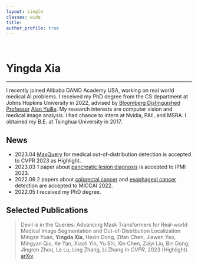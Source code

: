 ```yaml
---
layout: single
classes: wide
title:
author_profile: true
---
```


&nbsp;
# Yingda Xia
---

I recently joined Alibaba DAMO Academy USA, working on real world medical AI problems. I received my PhD degree from the CS department at Johns Hopkins University in 2022, advised by [Bloomberg Distinguished Professor](https://en.wikipedia.org/wiki/Bloomberg_Distinguished_Professorships) [Alan Yuille](https://cs.jhu.edu/~ayuille/). My research interests are computer vision and medical image analysis. I had chance to intern at Nvidia, PAII, and MSRA. I obtained my B.E. at Tsinghua University in 2017.


## News

- 2023.04 [MaxQuery](https://arxiv.org/abs/2304.00212) for medical out-of-distribution detection is accepted to CVPR 2023 as Highlight.
- 2023.03 1 paper about [pancreatic lesion diagnosis](https://arxiv.org/abs/2303.00942) is accepted to IPMI 2023.
- 2022.06 2 papers about [colorectal cancer](https://link.springer.com/chapter/10.1007/978-3-031-16437-8_54) and [esophageal cancer](https://link.springer.com/chapter/10.1007/978-3-031-16437-8_33) detection are accepted to MICCAI 2022.
- 2022.05 I received my PhD degree.

## Selected Publications

> Devil is in the Queries: Advancing Mask Transformers for Real-world Medical Image Segmentation and Out-of-Distribution Localization
> Mingze Yuan, **Yingda Xia**, Hexin Dong, Zifan Chen, Jiawen Yao, Mingyan Qiu, Ke Yan, Xiaoli Yin, Yu Shi, Xin Chen, Zaiyi Liu, Bin Dong, Jingren Zhou, Le Lu, Ling Zhang, Li Zhang
> In *CVPR*, 2023 (Highlight)
> [arXiv](https://arxiv.org/abs/2304.00212)

